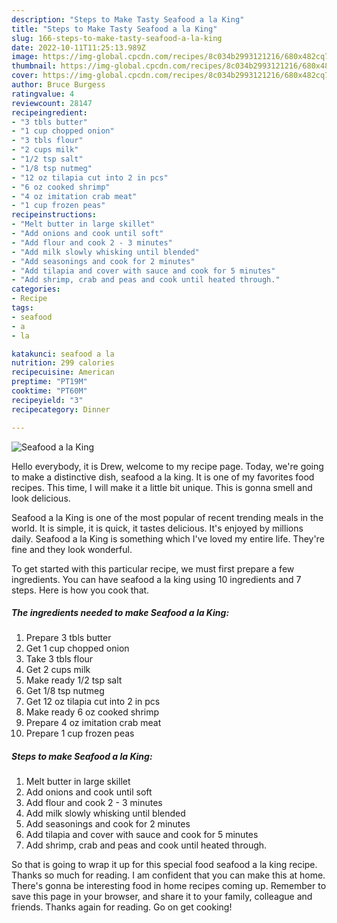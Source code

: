 ```yaml
---
description: "Steps to Make Tasty Seafood a la King"
title: "Steps to Make Tasty Seafood a la King"
slug: 166-steps-to-make-tasty-seafood-a-la-king
date: 2022-10-11T11:25:13.989Z
image: https://img-global.cpcdn.com/recipes/8c034b2993121216/680x482cq70/seafood-a-la-king-recipe-main-photo.jpg
thumbnail: https://img-global.cpcdn.com/recipes/8c034b2993121216/680x482cq70/seafood-a-la-king-recipe-main-photo.jpg
cover: https://img-global.cpcdn.com/recipes/8c034b2993121216/680x482cq70/seafood-a-la-king-recipe-main-photo.jpg
author: Bruce Burgess
ratingvalue: 4
reviewcount: 28147
recipeingredient:
- "3 tbls butter"
- "1 cup chopped onion"
- "3 tbls flour"
- "2 cups milk"
- "1/2 tsp salt"
- "1/8 tsp nutmeg"
- "12 oz tilapia cut into 2 in pcs"
- "6 oz cooked shrimp"
- "4 oz imitation crab meat"
- "1 cup frozen peas"
recipeinstructions:
- "Melt butter in large skillet"
- "Add onions and cook until soft"
- "Add flour and cook 2 - 3 minutes"
- "Add milk slowly whisking until blended"
- "Add seasonings and cook for 2 minutes"
- "Add tilapia and cover with sauce and cook for 5 minutes"
- "Add shrimp, crab and peas and cook until heated through."
categories:
- Recipe
tags:
- seafood
- a
- la

katakunci: seafood a la 
nutrition: 299 calories
recipecuisine: American
preptime: "PT19M"
cooktime: "PT60M"
recipeyield: "3"
recipecategory: Dinner

---
```



![Seafood a la King](https://img-global.cpcdn.com/recipes/8c034b2993121216/680x482cq70/seafood-a-la-king-recipe-main-photo.jpg)

Hello everybody, it is Drew, welcome to my recipe page. Today, we're going to make a distinctive dish, seafood a la king. It is one of my favorites food recipes. This time, I will make it a little bit unique. This is gonna smell and look delicious.



Seafood a la King is one of the most popular of recent trending meals in the world. It is simple, it is quick, it tastes delicious. It's enjoyed by millions daily. Seafood a la King is something which I've loved my entire life. They're fine and they look wonderful.


To get started with this particular recipe, we must first prepare a few ingredients. You can have seafood a la king using 10 ingredients and 7 steps. Here is how you cook that.

<!--inarticleads1-->

##### The ingredients needed to make Seafood a la King:

1. Prepare 3 tbls butter
1. Get 1 cup chopped onion
1. Take 3 tbls flour
1. Get 2 cups milk
1. Make ready 1/2 tsp salt
1. Get 1/8 tsp nutmeg
1. Get 12 oz tilapia cut into 2 in pcs
1. Make ready 6 oz cooked shrimp
1. Prepare 4 oz imitation crab meat
1. Prepare 1 cup frozen peas




<!--inarticleads2-->

##### Steps to make Seafood a la King:

1. Melt butter in large skillet
1. Add onions and cook until soft
1. Add flour and cook 2 - 3 minutes
1. Add milk slowly whisking until blended
1. Add seasonings and cook for 2 minutes
1. Add tilapia and cover with sauce and cook for 5 minutes
1. Add shrimp, crab and peas and cook until heated through.




So that is going to wrap it up for this special food seafood a la king recipe. Thanks so much for reading. I am confident that you can make this at home. There's gonna be interesting food in home recipes coming up. Remember to save this page in your browser, and share it to your family, colleague and friends. Thanks again for reading. Go on get cooking!
